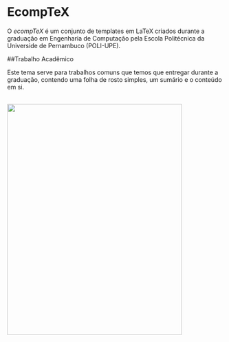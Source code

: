 ﻿EcompTeX
===========================

O *ecompTeX* é um conjunto de templates em LaTeX criados durante a graduação em Engenharia de Computação pela Escola Politécnica da Universide de Pernambuco (POLI-UPE).

##Trabalho Acadêmico

Este tema serve para trabalhos comuns que temos que entregar durante a graduação, contendo uma folha de rosto simples, um sumário e o conteúdo em si.

<br/>
<img src="http://toribeiro.com/static/img/modelo-trabalho-print.jpg" width="406" height="537" class="img-responsive center-block" />
<br/>
